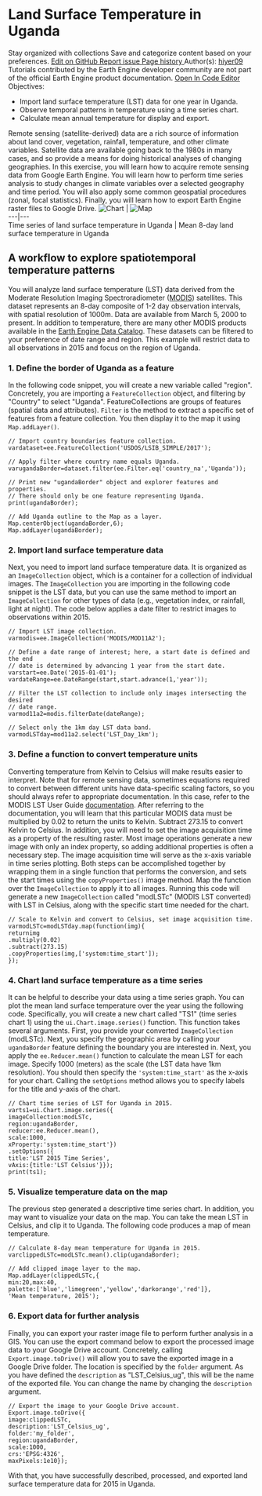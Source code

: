  
#  Land Surface Temperature in Uganda
Stay organized with collections  Save and categorize content based on your preferences. 
[ Edit on GitHub ](https://github.com/google/earthengine-community/edit/master/tutorials/ph-ug-temp/index.md "Contribute to this article on GitHub.")
[ Report issue ](https://github.com/google/earthengine-community/issues/new?title=Issue%20with%20tutorials/ph-ug-temp/index.md&body=Issue%20Description "Report an issue with this article on GitHub.")
[ Page history ](https://github.com/google/earthengine-community/commits/master/tutorials/ph-ug-temp/index.md "View changes to this article over time.")
Author(s): [ hiyer09 ](https://github.com/hiyer09 "View the profile for hiyer09 on GitHub")
Tutorials contributed by the Earth Engine developer community are not part of the official Earth Engine product documentation. 
[Open In Code Editor](https://code.earthengine.google.com/e702b27b6e794cc496e4e64a7d958435)
Objectives:
  * Import land surface temperature (LST) data for one year in Uganda.
  * Observe temporal patterns in temperature using a time series chart.
  * Calculate mean annual temperature for display and export.


Remote sensing (satellite-derived) data are a rich source of information about land cover, vegetation, rainfall, temperature, and other climate variables. Satellite data are available going back to the 1980s in many cases, and so provide a means for doing historical analyses of changing geographies.
In this exercise, you will learn how to acquire remote sensing data from Google Earth Engine. You will learn how to perform time series analysis to study changes in climate variables over a selected geography and time period. You will also apply some common geospatial procedures (zonal, focal statistics). Finally, you will learn how to export Earth Engine raster files to Google Drive.
![Chart](https://developers.google.com/static/earth-engine/tutorials/community/ph-ug-temp/ph-ug-temp-chart.png) | ![Map](https://developers.google.com/static/earth-engine/tutorials/community/ph-ug-temp/ph-ug-temp-map.png)  
---|---  
Time series of land surface temperature in Uganda | Mean 8-day land surface temperature in Uganda  
## A workflow to explore spatiotemporal temperature patterns
You will analyze land surface temperature (LST) data derived from the Moderate Resolution Imaging Spectroradiometer ([MODIS](https://lpdaac.usgs.gov/products/mod11a2v006/)) satellites. This dataset represents an 8-day composite of 1-2 day observation intervals, with spatial resolution of 1000m. Data are available from March 5, 2000 to present.
In addition to temperature, there are many other MODIS products available in the [Earth Engine Data Catalog](https://developers.google.com/earth-engine/datasets/catalog/modis). These datasets can be filtered to your preference of date range and region. This example will restrict data to all observations in 2015 and focus on the region of Uganda.
### 1. Define the border of Uganda as a feature
In the following code snippet, you will create a new variable called "region". Concretely, you are importing a `FeatureCollection` object, and filtering by "Country" to select "Uganda". FeatureCollections are groups of features (spatial data and attributes). `Filter` is the method to extract a specific set of features from a feature collection. You then display it to the map it using `Map.addLayer()`.
```
// Import country boundaries feature collection.
vardataset=ee.FeatureCollection('USDOS/LSIB_SIMPLE/2017');

// Apply filter where country name equals Uganda.
varugandaBorder=dataset.filter(ee.Filter.eq('country_na','Uganda'));

// Print new "ugandaBorder" object and explorer features and properties.
// There should only be one feature representing Uganda.
print(ugandaBorder);

// Add Uganda outline to the Map as a layer.
Map.centerObject(ugandaBorder,6);
Map.addLayer(ugandaBorder);

```

### 2. Import land surface temperature data
Next, you need to import land surface temperature data. It is organized as an `ImageCollection` object, which is a container for a collection of individual images. The `ImageCollection` you are importing in the following code snippet is the LST data, but you can use the same method to import an `ImageCollection` for other types of data (e.g., vegetation index, or rainfall, light at night). The code below applies a date filter to restrict images to observations within 2015.
```
// Import LST image collection.
varmodis=ee.ImageCollection('MODIS/MOD11A2');

// Define a date range of interest; here, a start date is defined and the end
// date is determined by advancing 1 year from the start date.
varstart=ee.Date('2015-01-01');
vardateRange=ee.DateRange(start,start.advance(1,'year'));

// Filter the LST collection to include only images intersecting the desired
// date range.
varmod11a2=modis.filterDate(dateRange);

// Select only the 1km day LST data band.
varmodLSTday=mod11a2.select('LST_Day_1km');

```

### 3. Define a function to convert temperature units
Converting temperature from Kelvin to Celsius will make results easier to interpret. Note that for remote sensing data, sometimes equations required to convert between different units have data-specific scaling factors, so you should always refer to appropriate documentation. In this case, refer to the MODIS LST User Guide [documentation](https://icess.eri.ucsb.edu/modis/LstUsrGuide/usrguide_mod11.html#sds). After referring to the documentation, you will learn that this particular MODIS data must be multiplied by 0.02 to return the units to Kelvin. Subtract 273.15 to convert Kelvin to Celsius.
In addition, you will need to set the image acquisition time as a property of the resulting raster. Most image operations generate a new image with only an index property, so adding additional properties is often a necessary step. The image acquisition time will serve as the x-axis variable in time series plotting.
Both steps can be accomplished together by wrapping them in a single function that performs the conversion, and sets the start times using the `copyProperties()` image method. Map the function over the `ImageCollection` to apply it to all images. Running this code will generate a new `ImageCollection` called "modLSTc" (MODIS LST converted) with LST in Celsius, along with the specific start time needed for the chart.
```
// Scale to Kelvin and convert to Celsius, set image acquisition time.
varmodLSTc=modLSTday.map(function(img){
returnimg
.multiply(0.02)
.subtract(273.15)
.copyProperties(img,['system:time_start']);
});

```

### 4. Chart land surface temperature as a time series
It can be helpful to describe your data using a time series graph. You can plot the mean land surface temperature over the year using the following code. Specifically, you will create a new chart called "TS1" (time series chart 1) using the `ui.Chart.image.series()` function. This function takes several arguments. First, you provide your converted `ImageCollection` (modLSTc). Next, you specify the geographic area by calling your `ugandaBorder` feature defining the boundary you are interested in. Next, you apply the `ee.Reducer.mean()` function to calculate the mean LST for each image. Specify 1000 (meters) as the scale (the LST data have 1km resolution). You should then specify the `'system:time_start'` as the x-axis for your chart.
Calling the `setOptions` method allows you to specify labels for the title and y-axis of the chart.
```
// Chart time series of LST for Uganda in 2015.
varts1=ui.Chart.image.series({
imageCollection:modLSTc,
region:ugandaBorder,
reducer:ee.Reducer.mean(),
scale:1000,
xProperty:'system:time_start'})
.setOptions({
title:'LST 2015 Time Series',
vAxis:{title:'LST Celsius'}});
print(ts1);

```

### 5. Visualize temperature data on the map
The previous step generated a descriptive time series chart. In addition, you may want to visualize your data on the map. You can take the mean LST in Celsius, and clip it to Uganda. The following code produces a map of mean temperature.
```
// Calculate 8-day mean temperature for Uganda in 2015.
varclippedLSTc=modLSTc.mean().clip(ugandaBorder);

// Add clipped image layer to the map.
Map.addLayer(clippedLSTc,{
min:20,max:40,
palette:['blue','limegreen','yellow','darkorange','red']},
'Mean temperature, 2015');

```

### 6. Export data for further analysis
Finally, you can export your raster image file to perform further analysis in a GIS. You can use the export command below to export the processed image data to your Google Drive account. Concretely, calling `Export.image.toDrive()` will allow you to save the exported image in a Google Drive folder. The location is specified by the `folder` argument. As you have defined the `description` as "LST_Celsius_ug", this will be the name of the exported file. You can change the name by changing the `description` argument.
```
// Export the image to your Google Drive account.
Export.image.toDrive({
image:clippedLSTc,
description:'LST_Celsius_ug',
folder:'my_folder',
region:ugandaBorder,
scale:1000,
crs:'EPSG:4326',
maxPixels:1e10});

```

With that, you have successfully described, processed, and exported land surface temperature data for 2015 in Uganda.
